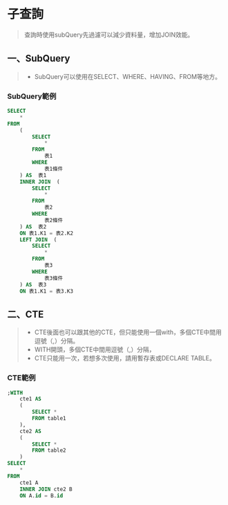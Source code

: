 # 子查詢
> 查詢時使用subQuery先過濾可以減少資料量，增加JOIN效能。

## 一、SubQuery
> * SubQuery可以使用在SELECT、WHERE、HAVING、FROM等地方。

### SubQuery範例
```sql
SELECT 
    * 
FROM 
    (
        SELECT 
            *
        FROM 
            表1
        WHERE 
            表1條件
    ) AS  表1  
    INNER JOIN  (
        SELECT 
            * 
        FROM 
            表2 
        WHERE 
            表2條件
    ) AS  表2 
    ON 表1.K1 = 表2.K2  
    LEFT JOIN  (
        SELECT 
            * 
        FROM 
            表3 
        WHERE 
            表3條件
    ) AS  表3 
    ON 表1.K1 = 表3.K3
```

## 二、CTE
> * CTE後面也可以跟其他的CTE，但只能使用一個with，多個CTE中間用逗號（,）分隔。
> * WITH開頭，多個CTE中間用逗號（,）分隔，
> * CTE只能用一次，若想多次使用，請用暫存表或DECLARE TABLE。

### CTE範例
```sql
;WITH
    cte1 AS
    (
        SELECT *
        FROM table1
    ),
    cte2 AS
    (
        SELECT *
        FROM table2
    )
SELECT 
    *
FROM 
    cte1 A 
    INNER JOIN cte2 B 
    ON A.id = B.id
```